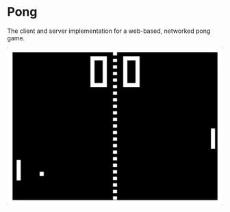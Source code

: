 # Pong

The client and server implementation for a web-based, networked pong game.

![Image of the pong client in action](https://github.com/apardee/pong/blob/master/images/pong.gif)
